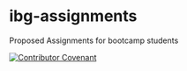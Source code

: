 # ibg-assignments
Proposed Assignments for bootcamp students


[![Contributor Covenant](https://img.shields.io/badge/Contributor%20Covenant-2.1-4baaaa.svg)](code_of_conduct.md)
